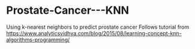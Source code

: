 # Prostate-Cancer---KNN
Using k-nearest neighbors to predict prostate cancer
Follows tutorial from https://www.analyticsvidhya.com/blog/2015/08/learning-concept-knn-algorithms-programming/
